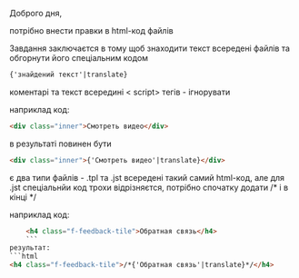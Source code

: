 Доброго дня,

потрібно внести правки в html-код файлів

Завдання заключаєтся в тому щоб знаходити текст всередені файлів та обгорнути його спеціальним кодом

```html
{'знайдений текст'|translate}
```


коментарі та текст всередині < script> тегів - ігнорувати

 

наприклад код:

```html
<div class="inner">Смотреть видео</div>
```
в результаті повинен бути
```html
<div class="inner">{'Смотреть видео'|translate}</div>
```

є два типи файлів - .tpl та .jst
всередені такий самий html-код, але для .jst спеціальнйи код трохи відрізняєтся, потрібно спочатку додати /* і в кінці */

наприклад код:
```html
    <h4 class="f-feedback-tile">Обратная связь</h4>
	```
результат:
```html
<h4 class="f-feedback-tile">/*{'Обратная связь'|translate}*/</h4>

```
